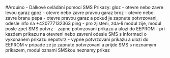 #Arduino -  Dálkové ovládání pomocí SMS
Prikazy:
gloz - otevre nebo zavre levou garaz
gpoz - otevre nebo zavre pravou garaz
broz - otevre nebo zavre branu
pepa - otevre pravou garaz a pokud je zapnute potvrzovani, odesle info na +420777132363
ping - pro zjisteni, zda-li modul zije, modul posle zpet SMS
potvrz - zapne potvrzovani prikazu a ulozi do EEPROM - pri kazdem prikazu na otevreni nebo zavreni odesle SMS s informaci o vykonanem prikazu
nepotvrz - vypne potvrzovani prikazu a ulozi do EEPROM v pripade ze je zapnute potvrzovani a prijde SMS s neznamym prikazem, modul oznami SMSkou
neznamy prikaz
